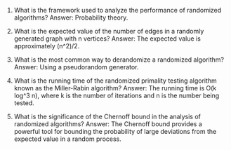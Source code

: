 

1. What is the framework used to analyze the performance of randomized algorithms?
Answer: Probability theory.

2. What is the expected value of the number of edges in a randomly generated graph with n vertices?
Answer: The expected value is approximately (n^2)/2.

3. What is the most common way to derandomize a randomized algorithm?
Answer: Using a pseudorandom generator.

4. What is the running time of the randomized primality testing algorithm known as the Miller-Rabin algorithm?
Answer: The running time is O(k log^3 n), where k is the number of iterations and n is the number being tested.

5. What is the significance of the Chernoff bound in the analysis of randomized algorithms?
Answer: The Chernoff bound provides a powerful tool for bounding the probability of large deviations from the expected value in a random process.